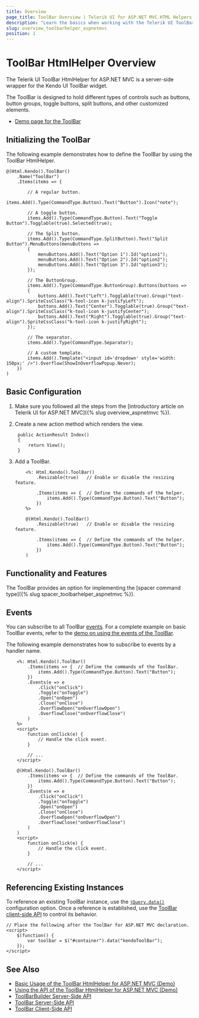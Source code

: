 ```yaml
---
title: Overview
page_title: ToolBar Overview | Telerik UI for ASP.NET MVC HTML Helpers
description: "Learn the basics when working with the Telerik UI ToolBar HtmlHelper for ASP.NET MVC."
slug: overview_toolbarhelper_aspnetmvc
position: 1
---
```


# ToolBar HtmlHelper Overview

The Telerik UI ToolBar HtmlHelper for ASP.NET MVC is a server-side wrapper for the Kendo UI ToolBar widget.

The ToolBar is designed to hold different types of controls such as buttons, button groups, toggle buttons, split buttons, and other customized elements.

* [Demo page for the ToolBar](https://demos.telerik.com/aspnet-mvc/toolbar)

## Initializing the ToolBar

The following example demonstrates how to define the ToolBar by using the ToolBar HtmlHelper.

    @(Html.Kendo().ToolBar()
        .Name("ToolBar")
        .Items(items => {

            // A regular button.
            items.Add().Type(CommandType.Button).Text("Button").Icon("note");

            // A toggle button.
            items.Add().Type(CommandType.Button).Text("Toggle Button").Togglable(true).Selected(true);

            // The Split button.
            items.Add().Type(CommandType.SplitButton).Text("Split Button").MenuButtons(menuButtons =>
            {
                menuButtons.Add().Text("Option 1").Id("option1");
                menuButtons.Add().Text("Option 2").Id("option2");
                menuButtons.Add().Text("Option 3").Id("option3");
            });

            // The ButtonGroup.
            items.Add().Type(CommandType.ButtonGroup).Buttons(buttons =>
            {
                buttons.Add().Text("Left").Togglable(true).Group("text-align").SpriteCssClass("k-tool-icon k-justifyLeft");
                buttons.Add().Text("Center").Togglable(true).Group("text-align").SpriteCssClass("k-tool-icon k-justifyCenter");
                buttons.Add().Text("Right").Togglable(true).Group("text-align").SpriteCssClass("k-tool-icon k-justifyRight");
            });

            // The separator.
            items.Add().Type(CommandType.Separator);

            // A custom template.
            items.Add().Template("<input id='dropdown' style='width: 150px;' />").Overflow(ShowInOverflowPopup.Never);
        })
    )

## Basic Configuration

1. Make sure you followed all the steps from the [introductory article on Telerik UI for ASP.NET MVC]({% slug overview_aspnetmvc %}).
1. Create a new action method which renders the view.

        public ActionResult Index()
        {
            return View();
        }

1. Add a ToolBar.

    ```ASPX
        <%: Html.Kendo().ToolBar()
            .Resizable(true)   // Enable or disable the resizing feature.

            .Items(items => {  // Define the commands of the helper.
                items.Add().Type(CommandType.Button).Text("Button");
            })
        %>
    ```
    ```Razor
        @(Html.Kendo().ToolBar()
            .Resizable(true)   // Enable or disable the resizing feature.

            .Items(items => {  // Define the commands of the helper.
                items.Add().Type(CommandType.Button).Text("Button");
            })
        )
    ```

## Functionality and Features

The ToolBar provides an option for implementing the [spacer command type]({% slug spacer_toolbarhelper_aspnetmvc %}).

## Events

You can subscribe to all ToolBar [events](/api/toolbar). For a complete example on basic ToolBar events, refer to the [demo on using the events of the ToolBar](https://demos.telerik.com/aspnet-mvc/toolbar/events).

The following example demonstrates how to subscribe to events by a handler name.

```ASPX
    <%: Html.Kendo().ToolBar()
        .Items(items => {  // Define the commands of the ToolBar.
            items.Add().Type(CommandType.Button).Text("Button");
        })
        .Events(e => e
            .Click("onClick")
            .Toggle("onToggle")
            .Open("onOpen")
            .Close("onClose")
            .OverflowOpen("onOverflowOpen")
            .OverflowClose("onOverflowClose")
        )
    %>
    <script>
        function onClick(e) {
            // Handle the click event.
        }

        // ...
    </script>
```
```Razor
    @(Html.Kendo().ToolBar()
        .Items(items => {  // Define the commands of the ToolBar.
            items.Add().Type(CommandType.Button).Text("Button");
        })
        .Events(e => e
            .Click("onClick")
            .Toggle("onToggle")
            .Open("onOpen")
            .Close("onClose")
            .OverflowOpen("onOverflowOpen")
            .OverflowClose("onOverflowClose")
        )
    )
    <script>
        function onClick(e) {
            // Handle the click event.
        }

        // ...
    </script>
```

## Referencing Existing Instances

To reference an existing ToolBar instance, use the [`jQuery.data()`](http://api.jquery.com/jQuery.data/) configuration option. Once a reference is established, use the [ToolBar client-side API](http://docs.telerik.com/kendo-ui/api/javascript/ui/toolbar#methods) to control its behavior.

    // Place the following after the ToolBar for ASP.NET MVC declaration.
    <script>
        $(function() {
            var toolbar = $("#container").data("kendoToolBar");
        });
    </script>

## See Also

* [Basic Usage of the ToolBar HtmlHelper for ASP.NET MVC (Demo)](https://demos.telerik.com/aspnet-mvc/toolbar)
* [Using the API of the ToolBar HtmlHelper for ASP.NET MVC (Demo)](https://demos.telerik.com/aspnet-mvc/toolbar/api)
* [ToolBarBuilder Server-Side API](http://docs.telerik.com/aspnet-mvc/api/Kendo.Mvc.UI.Fluent/ToolBarBuilder)
* [ToolBar Server-Side API](/api/toolbar)
* [ToolBar Client-Side API](http://docs.telerik.com/kendo-ui/api/javascript/ui/toolbar)

